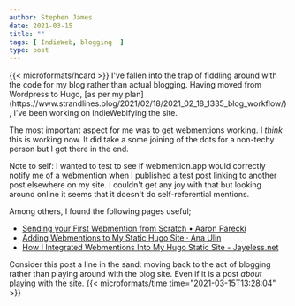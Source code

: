```yaml
---
author: Stephen James
date: 2021-03-15
title: ""
tags: [ IndieWeb, blogging  ]
type: post
---
```

<div class="h-entry">
    {{< microformats/hcard >}}
I've fallen into the trap of fiddling around with the code for my blog rather than actual blogging. Having moved from Wordpress to Hugo, [as per my plan](https://www.strandlines.blog/2021/02/18/2021_02_18_1335_blog_workflow/),  I've been working on IndieWebifying the site. 

The most important aspect for me was to get webmentions working. I *think* this is working now. It did take a some joining of the dots for a non-techy person but I got there in the end. 

Note to self: I wanted to test to see if webmention.app would correctly notify me of a webmention when I published a test post linking to another post elsewhere on my site. I couldn't get any joy with that but looking around online it seems that it doesn't do self-referential mentions. 

Among others, I found the following pages useful;
- [Sending your First Webmention from Scratch • Aaron Parecki](https://aaronparecki.com/2018/06/30/11/your-first-webmention)
- [Adding Webmentions to My Static Hugo Site · Ana Ulin](https://anaulin.org/blog/adding-webmentions/)
- [How I Integrated Webmentions Into My Hugo Static Site - Jayeless.net](https://www.jayeless.net/2021/02/integrating-webmentions-into-hugo.html)

Consider this post a line in the sand: moving back to the act of blogging rather than playing around with the blog site. Even if it is a post *about* playing with the site. 
     {{< microformats/time time="2021-03-15T13:28:04" >}}
	</a>
</p>
</div>